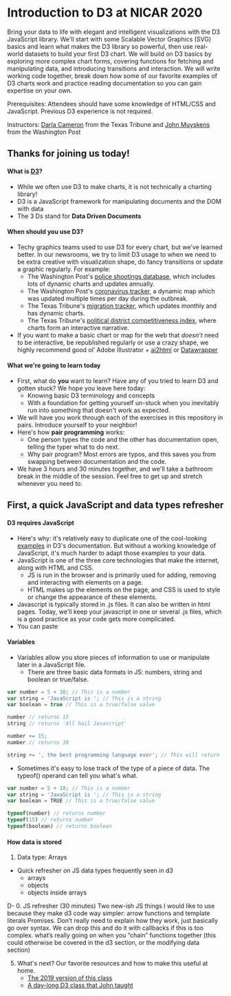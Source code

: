 # Introduction to D3 at NICAR 2020

Bring your data to life with elegant and intelligent visualizations with the D3 JavaScript library. We'll start with some Scalable Vector Graphics (SVG) basics and learn what makes the D3 library so powerful, then use real-world datasets to build your first D3 chart. We will build on D3 basics by exploring more complex chart forms, covering functions for fetching and manipulating data, and introducing transitions and interaction. We will write working code together, break down how some of our favorite examples of D3 charts work and practice reading documentation so you can gain expertise on your own.

Prerequisites: Attendees should have some knowledge of HTML/CSS and JavaScript. Previous D3 experience is not required.

Instructors: [Darla Cameron](https://www.texastribune.org/about/staff/darla-cameron/) from the Texas Tribune and [John Muyskens](https://www.washingtonpost.com/people/john-muyskens/) from the Washington Post

## Thanks for joining us today!

#### What is [D3](https://d3js.org/)?
- While we often use D3 to make charts, it is not technically a charting library!
- D3 is a JavaScript framework for manipulating documents and the DOM with data
- The 3 Ds stand for **Data Driven Documents**

#### When should you use D3?
- Techy graphics teams used to use D3 for every chart, but we've learned better. In our newsrooms, we try to limit D3 usage to when we need to be extra creative with visualization shape, do fancy transitions or update a graphic regularly. For example:
	- The Washington Post's [police shootings database](https://www.washingtonpost.com/graphics/investigations/police-shootings-database/), which includes lots of dynamic charts and updates annually.
	- The Washington Post's [coronavirus tracker](https://www.washingtonpost.com/world/2020/01/22/mapping-spread-new-coronavirus/?arc404=true), a dynamic map which was updated multiple times per day during the outbreak.
	- The Texas Tribune's [migration tracker](https://apps.texastribune.org/features/2019/migrant-texas-border-trump-policies/), which updates monthly and has dynamic charts. 
	- The Texas Tribune's [political district competitiveness index](https://apps.texastribune.org/features/2019/texas-turn-blue-voting-pattern-history/), where charts form an interactive narrative.
- If you want to make a basic chart or map for the web that *doesn’t* need to be interactive, be republished regularly or use a crazy shape, we highly recommend good ol’ Adobe Illustrator + [ai2html](http://ai2html.org/) or [Datawrapper](https://www.datawrapper.de/)

#### What we're going to learn today
- First, what do **you** want to learn? Have any of you tried to learn D3 and gotten stuck? We hope you leave here today:
	- Knowing basic D3 terminology and concepts
	- With a foundation for getting yourself un-stuck when you inevitably run into something that doesn't work as expected.
- We will have you work through each of the exercises in this repository in pairs. Introduce yourself to your neighbor! 
- Here's how **pair programming** works:
	- One person types the code and the other has documentation open, telling the typer what to do next. 
	- Why pair program? Most errors are typos, and this saves you from swapping between documentation and the code.
- We have 3 hours and 30 minutes together, and we'll take a bathroom break in the middle of the session. Feel free to get up and stretch whenever you need to.


## First, a quick JavaScript and data types refresher

#### D3 requires JavaScript
- Here's why: it's relatively easy to duplicate one of the cool-looking [examples](https://github.com/d3/d3/wiki/Gallery) in D3's documentation. But without a working knowledge of JavaScript, it's much harder to adapt those examples to your data.
- JavaScript is one of the three core technologies that make the internet, along with HTML and CSS. 
	- JS is run in the browser and is primarily used for adding, removing and interacting with elements on a page. 
	- HTML makes up the elements on the page, and CSS is used to style or change the appearance of these elements.
- Javascript is typically stored in .js files. It can also be written in html pages. Today, we'll keep your javascript in one or several .js files, which is a good practice as your code gets more complicated.
- You can paste

#### Variables 
- Variables allow you store pieces of information to use or manipulate later in a JavaScript file.
	- There are three basic data formats in JS: numbers, string and boolean or true/false.
```javascript
var number = 5 + 10; // This is a number
var string = 'JavaScript is '; // This is a string
var boolean = true // This is a true/false value

number // returns 15
string // returns 'All hail Javascript'

number += 15;
number // returns 30

string += ', the best programming language ever'; // This will return 'All hail Javascript, the best programming language ever'
```

- Sometimes it's easy to lose track of the type of a piece of data. The typeof() operand can tell you what's what. 	
```javascript
var number = 5 + 10; // This is a number
var string = 'JavaScript is '; // This is a string
var boolean = TRUE // This is a true/false value

typeof(number) // returns number
typeof(15) // returns number
typeof(boolean) // returns boolean

```

#### How data is stored 
1. Data type: Arrays


- Quick refresher on JS data types frequently seen in d3
	- arrays
	- objects
	- objects inside arrays


D- 0. JS refresher (30 minutes)
Two new-ish JS things I would like to use because they make d3 code way simpler: arrow functions and template literals
Promises. Don’t really need to explain how they work, just basically go over syntax. We can drop this and do it with callbacks if this is too complex.
what’s really going on when you “chain” functions together (this could otherwise be covered in the d3 section, or the modifying data section)







5. What's next? Our favorite resources and how to make this useful at home. 
	- [The 2019 version of this class](https://github.com/csessig86/intro-to-d3-nicar-19)
	- [A day-long D3 class that John taught](https://github.com/jmuyskens/big-data-ignite-d3-workshop)
